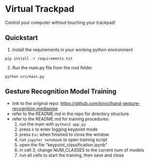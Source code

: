# Virtual Trackpad
Control your computer without touching your trackpad!

## Quickstart

1. Install the requirements in your working python environment

```
pip install -r requirements.txt
```

2. Run the main.py file from the root folder

```
python src/main.py
```

## Gesture Recognition Model Training
 - link to the original repo: https://github.com/kinivi/hand-gesture-recognition-mediapipe
 - refer to the README.md in the repo for directory structure
 - refer to the README.md for training procedures:
   1. run the main with ```python3 app.py```
   2. press ```k``` to enter logging keypoint mode
   3. press ```Esc``` when finished to close the window
   4. run ```jupyter notebook``` to open training script
   5. open the file "keypoint_classification.ipynb"
   6. in cell 3, change NUM_CLASSES to the current num of models
   7. run all cells to start the training, then save and close